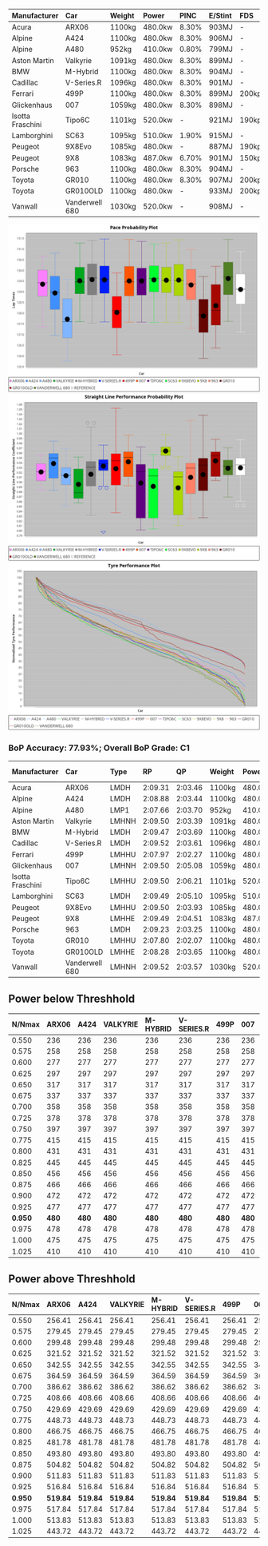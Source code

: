 | Manufacturer     | Car            | Weight | Power   | PINC    | E/Stint | FDS     |
|:-|:-|:-|:-|:-|:-|:-|
| Acura            | ARX06          | 1100kg | 480.0kw | 8.30%   | 903MJ   |    -    |
| Alpine           | A424           | 1100kg | 480.0kw | 8.30%   | 906MJ   |    -    |
| Alpine           | A480           | 952kg  | 410.0kw | 0.80%   | 799MJ   |    -    |
| Aston Martin     | Valkyrie       | 1091kg | 480.0kw | 8.30%   | 899MJ   |    -    |
| BMW              | M-Hybrid       | 1100kg | 480.0kw | 8.30%   | 904MJ   |    -    |
| Cadillac         | V-Series.R     | 1096kg | 480.0kw | 8.30%   | 901MJ   |    -    |
| Ferrari          | 499P           | 1100kg | 480.0kw | 8.30%   | 899MJ   | 200kph  |
| Glickenhaus      | 007            | 1059kg | 480.0kw | 8.30%   | 898MJ   |    -    |
| Isotta Fraschini | Tipo6C         | 1101kg | 520.0kw |    -    | 921MJ   | 190kph  |
| Lamborghini      | SC63           | 1095kg | 510.0kw | 1.90%   | 915MJ   |    -    |
| Peugeot          | 9X8Evo         | 1085kg | 480.0kw |    -    | 887MJ   | 190kph  |
| Peugeot          | 9X8            | 1083kg | 487.0kw | 6.70%   | 901MJ   | 150kph  |
| Porsche          | 963            | 1100kg | 480.0kw | 8.30%   | 904MJ   |    -    |
| Toyota           | GR010          | 1100kg | 480.0kw | 8.30%   | 907MJ   | 200kph  |
| Toyota           | GR010OLD       | 1100kg | 480.0kw |    -    | 933MJ   | 200kph  |
| Vanwall          | Vanderwell 680 | 1030kg | 520.0kw |    -    | 908MJ   |    -    |

![PACECHART](./IMG/AUTO.png)
![STRAIGHTLINEPERFORMANCECHART](./IMG/AUTO_sp.png)
![TYREPERFORMANCECHART](./IMG/AUTO_tw.png)

### BoP Accuracy: 77.93%; Overall BoP Grade: C1
| Manufacturer     | Car            | Type  | RP      | QP      | Weight | Power¹  | Threshhold | PINC    | Power²   | E/Stint | AVG Vmax  | FDS     | RDLC | L/Stint | BOP-Grade | Model Accuracy | Model Points | Match%  | SimDiff |
|:-|:-|:-|:-|:-|:-|:-|:-|:-|:-|:-|:-|:-|:-|:-|:-|:-|:-|:-|:-|
| Acura            | ARX06          | LMDH  | 2:09.31 | 2:03.46 | 1100kg | 480.0kw | 250.0kph   | 8.30%   | 519.80kw |  903MJ  | 293.88kph |    -    | 0.97 | 25      | +B1       | 100.00%        | 996          | 88.84%  | #       |
| Alpine           | A424           | LMDH  | 2:08.88 | 2:03.44 | 1100kg | 480.0kw | 250.0kph   | 8.30%   | 519.80kw |  906MJ  | 298.01kph |    -    | 0.96 | 25      | ~A1       | 97.47%         | 1810         | 96.29%  | #       |
| Alpine           | A480           | LMP1  | 2:07.66 | 2:03.70 |  952kg | 410.0kw | 250.0kph   | 0.80%   | 413.30kw |  799MJ  | 290.90kph |    -    | 0.98 | 23      | -Ω1       | 92.36%         | 1643         | 46.39%  | -0.66   |
| Aston Martin     | Valkyrie       | LMHNH | 2:09.50 | 2:03.39 | 1091kg | 480.0kw | 250.0kph   | 8.30%   | 519.80kw |  899MJ  | 290.22kph |    -    | 0.99 | 25      | +C2       | 100.00%        | 466          | 70.72%  | #       |
| BMW              | M-Hybrid       | LMDH  | 2:09.47 | 2:03.69 | 1100kg | 480.0kw | 250.0kph   | 8.30%   | 519.80kw |  904MJ  | 293.84kph |    -    | 0.97 | 25      | +B1       | 100.00%        | 3339         | 87.15%  | #       |
| Cadillac         | V-Series.R     | LMDH  | 2:09.52 | 2:03.61 | 1096kg | 480.0kw | 250.0kph   | 8.30%   | 519.80kw |  901MJ  | 294.82kph |    -    | 0.97 | 25      | +C1       | 99.00%         | 6039         | 76.35%  | #       |
| Ferrari          | 499P           | LMHHU | 2:07.97 | 2:02.27 | 1100kg | 480.0kw | 250.0kph   | 8.30%   | 519.80kw |  899MJ  | 295.13kph | 200kph  | 1.01 | 25      | -E1       | 99.56%         | 7418         | 57.26%  | #       |
| Glickenhaus      | 007            | LMHNH | 2:09.50 | 2:05.08 | 1059kg | 480.0kw | 250.0kph   | 8.30%   | 519.80kw |  898MJ  | 299.25kph |    -    | 0.94 | 25      | +B2       | 93.90%         | 2170         | 80.77%  | +1.20   |
| Isotta Fraschini | Tipo6C         | LMHHU | 2:09.50 | 2:06.21 | 1101kg | 520.0kw | 250.0kph   |    -    | 520.00kw |  921MJ  | 291.25kph | 190kph  | 1.03 | 25      | +E1       | 97.73%         | 129          | 59.18%  | +2.11   |
| Lamborghini      | SC63           | LMDH  | 2:09.49 | 2:05.10 | 1095kg | 510.0kw | 250.0kph   | 1.90%   | 519.70kw |  915MJ  | 290.12kph |    -    | 1.02 | 25      | +B2       | 100.00%        | 784          | 84.29%  | +1.88   |
| Peugeot          | 9X8Evo         | LMHHU | 2:09.50 | 2:03.93 | 1085kg | 480.0kw | 250.0kph   |    -    | 480.00kw |  887MJ  | 299.01kph | 190kph  | 0.97 | 25      | +B2       | 100.00%        | 1889         | 83.97%  | #       |
| Peugeot          | 9X8            | LMHHE | 2:09.49 | 2:04.51 | 1083kg | 487.0kw | 250.0kph   | 6.70%   | 519.60kw |  901MJ  | 289.61kph | 150kph  | 1.00 | 25      | ~A1       | 99.16%         | 4816         | 99.86%  | +0.83   |
| Porsche          | 963            | LMDH  | 2:09.23 | 2:03.25 | 1100kg | 480.0kw | 250.0kph   | 8.30%   | 519.80kw |  904MJ  | 292.15kph |    -    | 0.97 | 25      | ~A1       | 100.00%        | 14574        | 100.00% | #       |
| Toyota           | GR010          | LMHHU | 2:07.80 | 2:02.07 | 1100kg | 480.0kw | 250.0kph   | 8.30%   | 519.80kw |  907MJ  | 293.06kph | 200kph  | 1.01 | 25      | -E2       | 97.78%         | 5323         | 50.79%  | #       |
| Toyota           | GR010OLD       | LMHHE | 2:08.28 | 2:03.65 | 1100kg | 480.0kw | 250.0kph   |    -    | 480.00kw |  933MJ  | 294.30kph | 200kph  | 1.00 | 25      | -C2       | 94.52%         | 690          | 72.11%  | +2.26   |
| Vanwall          | Vanderwell 680 | LMHNH | 2:09.52 | 2:03.57 | 1030kg | 520.0kw | 0.0kph     |    -    | 520.00kw |  908MJ  | 299.67kph |    -    | 1.02 | 25      | +A2       | 95.37%         | 639          | 92.90%  | +0.04   |

## Power below Threshhold
| N/Nmax    | ARX06   | A424    | VALKYRIE | M-HYBRID | V-SERIES.R | 499P    | 007     | TIPO6C  | SC63    | 9X8EVO  | 9X8     | 963     | GR010   | GR010OLD | VANDERWELL 680 | ​     | RPM      | A480       |
|:-|:-|:-|:-|:-|:-|:-|:-|:-|:-|:-|:-|:-|:-|:-|:-|:-|:-|:-|
|  0.550    |  236    |  236    |  236     |  236     |  236       |  236    |  236    |  256    |  251    |  236    |  240    |  236    |  236    |  236     |  256           |  ​    |   --     |  0.00      |
|  0.575    |  258    |  258    |  258     |  258     |  258       |  258    |  258    |  279    |  274    |  258    |  262    |  258    |  258    |  258     |  279           |  ​    |   --     |  0.00      |
|  0.600    |  277    |  277    |  277     |  277     |  277       |  277    |  277    |  300    |  295    |  277    |  281    |  277    |  277    |  277     |  300           |  ​    |   --     |  0.00      |
|  0.625    |  297    |  297    |  297     |  297     |  297       |  297    |  297    |  322    |  316    |  297    |  301    |  297    |  297    |  297     |  322           |  ​    |   --     |  0.00      |
|  0.650    |  317    |  317    |  317     |  317     |  317       |  317    |  317    |  343    |  337    |  317    |  322    |  317    |  317    |  317     |  343           |  ​    |   --     |  0.00      |
|  0.675    |  337    |  337    |  337     |  337     |  337       |  337    |  337    |  365    |  358    |  337    |  342    |  337    |  337    |  337     |  365           |  ​    |   --     |  0.00      |
|  0.700    |  358    |  358    |  358     |  358     |  358       |  358    |  358    |  387    |  380    |  358    |  363    |  358    |  358    |  358     |  387           |  ​    |   --     |  0.00      |
|  0.725    |  378    |  378    |  378     |  378     |  378       |  378    |  378    |  409    |  401    |  378    |  383    |  378    |  378    |  378     |  409           |  ​    |   --     |  0.00      |
|  0.750    |  397    |  397    |  397     |  397     |  397       |  397    |  397    |  430    |  422    |  397    |  403    |  397    |  397    |  397     |  430           |  ​    |   --     |  0.00      |
|  0.775    |  415    |  415    |  415     |  415     |  415       |  415    |  415    |  449    |  441    |  415    |  421    |  415    |  415    |  415     |  449           |  ​    |  5000    |  242.34    |
|  0.800    |  431    |  431    |  431     |  431     |  431       |  431    |  431    |  467    |  458    |  431    |  437    |  431    |  431    |  431     |  467           |  ​    |  5500    |  285.41    |
|  0.825    |  445    |  445    |  445     |  445     |  445       |  445    |  445    |  482    |  473    |  445    |  452    |  445    |  445    |  445     |  482           |  ​    |  6000    |  319.45    |
|  0.850    |  456    |  456    |  456     |  456     |  456       |  456    |  456    |  494    |  485    |  456    |  463    |  456    |  456    |  456     |  494           |  ​    |  6500    |  360.51    |
|  0.875    |  466    |  466    |  466     |  466     |  466       |  466    |  466    |  505    |  495    |  466    |  473    |  466    |  466    |  466     |  505           |  ​    |  7000    |  402.57    |
|  0.900    |  472    |  472    |  472     |  472     |  472       |  472    |  472    |  512    |  502    |  472    |  479    |  472    |  472    |  472     |  512           |  ​    |  7500    |  412.59    |
|  0.925    |  477    |  477    |  477     |  477     |  477       |  477    |  477    |  517    |  507    |  477    |  484    |  477    |  477    |  477     |  517           |  ​    |  8000    |  409.58    |
| **0.950** | **480** | **480** | **480**  | **480**  | **480**    | **480** | **480** | **520** | **510** | **480** | **487** | **480** | **480** | **480**  | **520**        | **​** | **8500** | **412.59** |
|  0.975    |  478    |  478    |  478     |  478     |  478       |  478    |  478    |  518    |  508    |  478    |  485    |  478    |  478    |  478     |  518           |  ​    |  9000    |  206.29    |
|  1.000    |  475    |  475    |  475     |  475     |  475       |  475    |  475    |  514    |  505    |  475    |  482    |  475    |  475    |  475     |  514           |  ​    |   --     |  0.00      |
|  1.025    |  410    |  410    |  410     |  410     |  410       |  410    |  410    |  444    |  436    |  410    |  416    |  410    |  410    |  410     |  444           |  ​    |   --     |  0.00      |

## Power above Threshhold
| N/Nmax    | ARX06      | A424       | VALKYRIE   | M-HYBRID   | V-SERIES.R | 499P       | 007        | TIPO6C  | SC63       | 9X8EVO  | 9X8        | 963        | GR010      | GR010OLD | VANDERWELL 680 | ​     | RPM      | A480       |
|:-|:-|:-|:-|:-|:-|:-|:-|:-|:-|:-|:-|:-|:-|:-|:-|:-|:-|:-|
|  0.550    |  256.41    |  256.41    |  256.41    |  256.41    |  256.41    |  256.41    |  256.41    |  256    |  256.34    |  236    |  256.31    |  256.41    |  256.41    |  236     |  256           |  ​    |   --     |  0.00      |
|  0.575    |  279.45    |  279.45    |  279.45    |  279.45    |  279.45    |  279.45    |  279.45    |  279    |  279.37    |  258    |  279.34    |  279.45    |  279.45    |  258     |  279           |  ​    |   --     |  0.00      |
|  0.600    |  299.48    |  299.48    |  299.48    |  299.48    |  299.48    |  299.48    |  299.48    |  300    |  299.40    |  277    |  299.36    |  299.48    |  299.48    |  277     |  300           |  ​    |   --     |  0.00      |
|  0.625    |  321.52    |  321.52    |  321.52    |  321.52    |  321.52    |  321.52    |  321.52    |  322    |  321.43    |  297    |  321.39    |  321.52    |  321.52    |  297     |  322           |  ​    |   --     |  0.00      |
|  0.650    |  342.55    |  342.55    |  342.55    |  342.55    |  342.55    |  342.55    |  342.55    |  343    |  342.45    |  317    |  342.41    |  342.55    |  342.55    |  317     |  343           |  ​    |   --     |  0.00      |
|  0.675    |  364.59    |  364.59    |  364.59    |  364.59    |  364.59    |  364.59    |  364.59    |  365    |  364.48    |  337    |  364.44    |  364.59    |  364.59    |  337     |  365           |  ​    |   --     |  0.00      |
|  0.700    |  386.62    |  386.62    |  386.62    |  386.62    |  386.62    |  386.62    |  386.62    |  387    |  386.51    |  358    |  386.47    |  386.62    |  386.62    |  358     |  387           |  ​    |   --     |  0.00      |
|  0.725    |  408.66    |  408.66    |  408.66    |  408.66    |  408.66    |  408.66    |  408.66    |  409    |  408.54    |  378    |  408.49    |  408.66    |  408.66    |  378     |  409           |  ​    |   --     |  0.00      |
|  0.750    |  429.69    |  429.69    |  429.69    |  429.69    |  429.69    |  429.69    |  429.69    |  430    |  429.57    |  397    |  429.52    |  429.69    |  429.69    |  397     |  430           |  ​    |   --     |  0.00      |
|  0.775    |  448.73    |  448.73    |  448.73    |  448.73    |  448.73    |  448.73    |  448.73    |  449    |  448.60    |  415    |  448.54    |  448.73    |  448.73    |  415     |  449           |  ​    |  5000    |  242.34    |
|  0.800    |  466.75    |  466.75    |  466.75    |  466.75    |  466.75    |  466.75    |  466.75    |  467    |  466.62    |  431    |  466.56    |  466.75    |  466.75    |  431     |  467           |  ​    |  5500    |  285.41    |
|  0.825    |  481.78    |  481.78    |  481.78    |  481.78    |  481.78    |  481.78    |  481.78    |  482    |  481.64    |  445    |  481.58    |  481.78    |  481.78    |  445     |  482           |  ​    |  6000    |  319.45    |
|  0.850    |  493.80    |  493.80    |  493.80    |  493.80    |  493.80    |  493.80    |  493.80    |  494    |  493.66    |  456    |  493.60    |  493.80    |  493.80    |  456     |  494           |  ​    |  6500    |  360.51    |
|  0.875    |  504.82    |  504.82    |  504.82    |  504.82    |  504.82    |  504.82    |  504.82    |  505    |  504.67    |  466    |  504.61    |  504.82    |  504.82    |  466     |  505           |  ​    |  7000    |  402.57    |
|  0.900    |  511.83    |  511.83    |  511.83    |  511.83    |  511.83    |  511.83    |  511.83    |  512    |  511.68    |  472    |  511.62    |  511.83    |  511.83    |  472     |  512           |  ​    |  7500    |  412.59    |
|  0.925    |  516.84    |  516.84    |  516.84    |  516.84    |  516.84    |  516.84    |  516.84    |  517    |  516.69    |  477    |  516.63    |  516.84    |  516.84    |  477     |  517           |  ​    |  8000    |  409.58    |
| **0.950** | **519.84** | **519.84** | **519.84** | **519.84** | **519.84** | **519.84** | **519.84** | **520** | **519.69** | **480** | **519.63** | **519.84** | **519.84** | **480**  | **520**        | **​** | **8500** | **412.59** |
|  0.975    |  517.84    |  517.84    |  517.84    |  517.84    |  517.84    |  517.84    |  517.84    |  518    |  517.69    |  478    |  517.63    |  517.84    |  517.84    |  478     |  518           |  ​    |  9000    |  206.29    |
|  1.000    |  513.83    |  513.83    |  513.83    |  513.83    |  513.83    |  513.83    |  513.83    |  514    |  513.68    |  475    |  513.62    |  513.83    |  513.83    |  475     |  514           |  ​    |   --     |  0.00      |
|  1.025    |  443.72    |  443.72    |  443.72    |  443.72    |  443.72    |  443.72    |  443.72    |  444    |  443.59    |  410    |  443.54    |  443.72    |  443.72    |  410     |  444           |  ​    |   --     |  0.00      |
